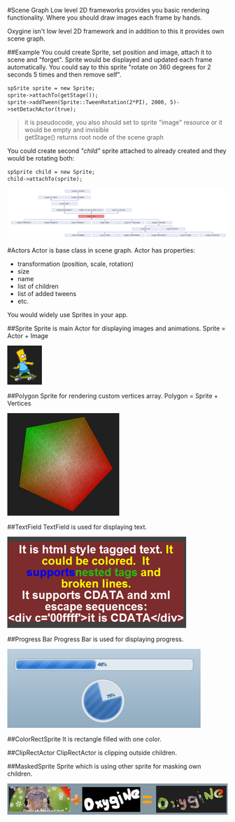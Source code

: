 #Scene Graph
Low level 2D frameworks provides you basic rendering functionality. Where you should draw images each frame by hands.
 
Oxygine isn't low level 2D framework and in addition to this it provides own scene graph.

##Example
You could create Sprite, set position and image, attach it to scene and "forget". Sprite would be displayed and updated each frame automatically. You could say to this sprite "rotate on 360 degrees for 2 seconds 5 times and then remove self".

	spSrite sprite = new Sprite;
	sprite->attachTo(getStage()); 
	sprite->addTween(Sprite::TweenRotation(2*PI), 2000, 5)->setDetachActor(true);

> it is pseudocode, you also should set to sprite "image" resource or it would be empty and invisible  
> getStage() returns root node of the scene graph

You could create second *"child"* sprite attached to already created and they would be rotating both:

	spSprite child = new Sprite;
	child->attachTo(sprite);

   
 
 
![Actor inheritance](img/actor.png)
 
 
#Actors
Actor is base class in scene graph. 
Actor has properties:

- transformation (position, scale, rotation)
- size
- name
- list of children
- list of added tweens 
- etc.


You would widely use Sprites in your app.

##Sprite
Sprite is main Actor for displaying images and animations. Sprite = Actor + Image

![Actor inheritance](img/sprite.png)

##Polygon
Sprite for rendering custom vertices array. Polygon = Sprite + Vertices 

![Actor inheritance](img/polygon.png)

##TextField
TextField is used for displaying text.

![Actor inheritance](img/text.png)

##Progress Bar
Progress Bar is used for displaying progress.

![Actor inheritance](img/progressbar.png)

##ColorRectSprite
It is rectangle filled with one color.

##ClipRectActor
ClipRectActor is clipping outside children.

##MaskedSprite
Sprite which is using other sprite for masking own children.

![Actor inheritance](img/mask.png)